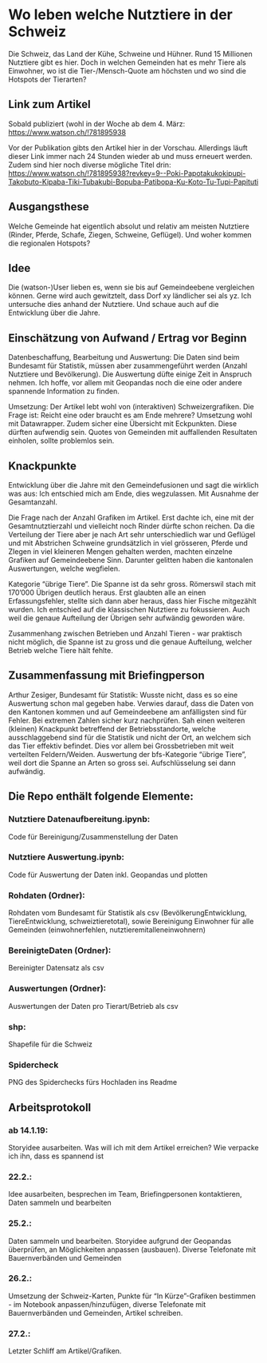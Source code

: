 # Wo leben welche Nutztiere in der Schweiz

Die Schweiz, das Land der Kühe, Schweine und Hühner. Rund 15 Millionen Nutztiere gibt es hier. Doch in welchen Gemeinden hat es mehr Tiere als Einwohner, wo ist die Tier-/Mensch-Quote am höchsten und wo sind die Hotspots der Tierarten?

## Link zum Artikel

Sobald publiziert (wohl in der Woche ab dem 4. März:
https://www.watson.ch/!781895938

Vor der Publikation gibts den Artikel hier in der Vorschau. Allerdings läuft dieser Link immer nach 24 Stunden wieder ab und muss erneuert werden. Zudem sind hier noch diverse mögliche Titel drin:
https://www.watson.ch/!781895938?revkey=9--Poki-Papotakukokipupi-Takobuto-Kipaba-Tiki-Tubakubi-Bopuba-Patibopa-Ku-Koto-Tu-Tupi-Papituti

## Ausgangsthese

Welche Gemeinde hat eigentlich absolut und relativ am meisten Nutztiere (Rinder, Pferde, Schafe, Ziegen, Schweine, Geflügel). Und woher kommen die regionalen Hotspots?

## Idee

Die (watson-)User lieben es, wenn sie bis auf Gemeindeebene vergleichen können. Gerne wird auch gewitztelt, dass Dorf xy ländlicher sei als yz. Ich untersuche dies anhand der Nutztiere. Und schaue auch auf die Entwicklung über die Jahre.

## Einschätzung von Aufwand / Ertrag vor Beginn

Datenbeschaffung, Bearbeitung und Auswertung: 
Die Daten sind beim Bundesamt für Statistik, müssen aber zusammengeführt werden (Anzahl Nutztiere und Bevölkerung). Die Auswertung düfte einige Zeit in Anspruch nehmen. Ich hoffe, vor allem mit Geopandas noch die eine oder andere spannende Information zu finden. 

Umsetzung: 
Der Artikel lebt wohl von (interaktiven) Schweizergrafiken. Die Frage ist: Reicht eine oder braucht es am Ende mehrere? Umsetzung wohl mit Datawrapper. Zudem sicher eine Übersicht mit Eckpunkten. Diese dürften aufwendig sein. Quotes von Gemeinden mit auffallenden Resultaten einholen, sollte problemlos sein.




## Knackpunkte

Entwicklung über die Jahre mit den Gemeindefusionen und sagt die wirklich was aus: Ich entschied mich am Ende, dies wegzulassen. Mit Ausnahme der Gesamtanzahl. 

Die Frage nach der Anzahl Grafiken im Artikel. Erst dachte ich, eine mit der Gesamtnutztierzahl und vielleicht noch Rinder dürfte schon reichen. Da die Verteilung der Tiere aber je nach Art sehr unterschiedlich war und Geflügel und mit Abstrichen Schweine grundsätzlich in viel grösseren, Pferde und ZIegen in viel kleineren Mengen gehalten werden, machten einzelne Grafiken auf Gemeindeebene Sinn. Darunter gelitten haben die kantonalen Auswertungen, welche wegfielen.

Kategorie “übrige Tiere”. Die Spanne ist da sehr gross. Römerswil stach mit 170’000 Übrigen deutlich heraus. Erst glaubten alle an einen Erfassungsfehler, stellte sich dann aber heraus, dass hier Fische mitgezählt wurden. Ich entschied auf die klassischen Nutztiere zu fokussieren. Auch weil die genaue Aufteilung der Übrigen sehr aufwändig geworden wäre.

Zusammenhang zwischen Betrieben und Anzahl Tieren - war praktisch nicht möglich, die Spanne ist zu gross und die genaue Aufteilung, welcher Betrieb welche Tiere hält fehlte.

## Zusammenfassung mit Briefingperson

Arthur Zesiger, Bundesamt für Statistik:
Wusste nicht, dass es so eine Auswertung schon mal gegeben habe. Verwies darauf, dass die Daten von den Kantonen kommen und auf Gemeindeebene am anfälligsten sind für Fehler. Bei extremen Zahlen sicher kurz nachprüfen. Sah einen weiteren (kleinen) Knackpunkt betreffend der Betriebsstandorte, welche ausschlaggebend sind für die Statistik und nicht der Ort, an welchem sich das Tier effektiv befindet. Dies vor allem bei Grossbetrieben mit weit verteilten Feldern/Weiden. Auswertung der bfs-Kategorie “übrige Tiere”, weil dort die Spanne an Arten so gross sei. Aufschlüsselung sei dann aufwändig.

## Die Repo enthält folgende Elemente: 

### Nutztiere Datenaufbereitung.ipynb:
Code für Bereinigung/Zusammenstellung der Daten 

### Nutztiere Auswertung.ipynb:
Code für Auswertung der Daten inkl. Geopandas und plotten

### Rohdaten (Ordner):
Rohdaten vom Bundesamt für Statistik als csv (BevölkerungEntwicklung, TiereEntwicklung, schweiztieretotal), sowie Bereinigung Einwohner für alle Gemeinden (einwohnerfehlen, nutztieremitalleneinwohnern)

### BereinigteDaten (Ordner):
Bereinigter Datensatz als csv

### Auswertungen (Ordner):
Auswertungen der Daten pro Tierart/Betrieb als csv

### shp:
Shapefile für die Schweiz

### Spidercheck
PNG des Spiderchecks fürs Hochladen ins Readme

## Arbeitsprotokoll

### ab 14.1.19: 
Storyidee ausarbeiten. Was will ich mit dem Artikel erreichen? Wie verpacke ich ihn, dass es spannend ist

### 22.2.: 
Idee ausarbeiten, besprechen im Team, Briefingpersonen kontaktieren, Daten sammeln und bearbeiten

### 25.2.: 
Daten sammeln und bearbeiten. Storyidee aufgrund der Geopandas überprüfen, an Möglichkeiten anpassen (ausbauen). Diverse Telefonate mit Bauernverbänden und Gemeinden

### 26.2.: 
Umsetzung der Schweiz-Karten, Punkte für “In Kürze”-Grafiken bestimmen - im Notebook anpassen/hinzufügen, diverse Telefonate mit Bauernverbänden und Gemeinden, Artikel schreiben.

### 27.2.:
Letzter Schliff am Artikel/Grafiken. 
